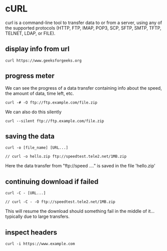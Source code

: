 # cURL

curl is a command-line tool to transfer data to or from a server, using any of the supported protocols (HTTP, FTP, IMAP, POP3, SCP, SFTP, SMTP, TFTP, TELNET, LDAP, or FILE).

## display info from url

    curl https://www.geeksforgeeks.org

## progress meter

We can see the progress of a data transfer containing info about the speed, the amount of data, time left, etc.

    curl -# -O ftp://ftp.example.com/file.zip

We can also do this silently

    curl --silent ftp://ftp.example.com/file.zip

## saving the data

    curl -o [file_name] [URL...]

    // curl -o hello.zip ftp://speedtest.tele2.net/1MB.zip

Here the data transfer from "ftp://speed ...." is saved in the file 'hello.zip'

## continuing download if failed

    curl -C - [URL...]

    // curl -C - -O ftp://speedtest.tele2.net/1MB.zip

This will resume the download should something fail in the middle of it... typically due to large transfers.

## inspect headers

    curl -i https://www.example.com
